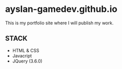 # ayslan-gamedev.github.io

This is my portfolio site where I will publish my work.

## STACK
* HTML & CSS
* Javacript
* JQuery (3.6.0)
